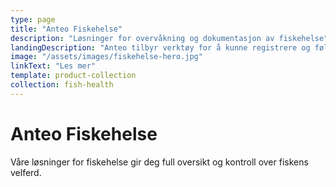 ```yaml
---
type: page
title: "Anteo Fiskehelse"
description: "Løsninger for overvåkning og dokumentasjon av fiskehelse"
landingDescription: "Anteo tilbyr verktøy for å kunne registrere og følge opp fiskevelferd. Her vil dere kunne forenkle og systematisere registreringen av velferdsparametere og lusetelling, samt dele rapporter på tvers av roller og funksjoner."
image: "/assets/images/fiskehelse-hero.jpg"
linkText: "Les mer"
template: product-collection
collection: fish-health
---
```


# Anteo Fiskehelse

Våre løsninger for fiskehelse gir deg full oversikt og kontroll over fiskens velferd.
